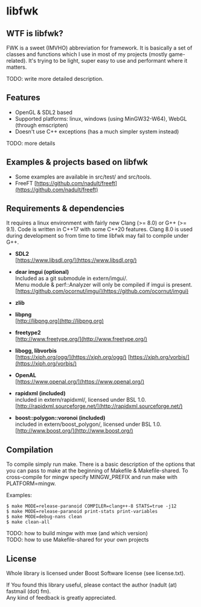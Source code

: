 # libfwk

## WTF is libfwk?

FWK is a sweet (IMVHO) abbreviation for framework. It is basically a set of classes
and functions which I use in most of my projects (mostly game-related). It's trying
to be light, super easy to use and performant where it matters.

TODO: write more detailed description.

## Features

- OpenGL & SDL2 based
- Supported platforms: linux, windows (using MinGW32-W64), WebGL (through emscripten)
- Doesn't use C++ exceptions (has a much simpler system instead)

TODO: more details

## Examples & projects based on libfwk

* Some examples are available in src/test/ and src/tools.
* FreeFT [https://github.com/nadult/freeft](https://github.com/nadult/freeft)

## Requirements & dependencies

It requires a linux environment with fairly new Clang (>= 8.0) or G++ (>= 9.1).
Code is written in C++17 with some C++20 features. Clang 8.0 is used
during development so from time to time libfwk may fail to compile under G++.

* **SDL2**   
	[https://www.libsdl.org/](https://www.libsdl.org/)

* **dear imgui (optional)**  
	Included as a git submodule in extern/imgui/.  
	Menu module & perf::Analyzer will only be compiled if imgui is present.  
	[https://github.com/ocornut/imgui](https://github.com/ocornut/imgui)

* **zlib**

* **libpng**  
	[http://libpng.org](http://libpng.org)

* **freetype2**  
	[http://www.freetype.org/](http://www.freetype.org/)

* **libogg, libvorbis**  
	[https://xiph.org/ogg/](https://xiph.org/ogg/)
	[https://xiph.org/vorbis/](https://xiph.org/vorbis/)

* **OpenAL**  
	[https://www.openal.org/](https://www.openal.org/)

* **rapidxml (included)**  
	included in extern/rapidxml/, licensed under BSL 1.0.  
	[http://rapidxml.sourceforge.net/](http://rapidxml.sourceforge.net/)

* **boost::polygon::voronoi (included)**   
    included in extern/boost_polygon/, licensed under BSL 1.0.  
	[http://www.boost.org/](http://www.boost.org/)


## Compilation

To compile simply run make. There is a basic description of the options that you can pass to make at the beginning of
Makefile & Makefile-shared. To cross-compile for mingw specify MINGW\_PREFIX and run make with PLATFORM=mingw.

Examples:

    $ make MODE=release-paranoid COMPILER=clang++-8 STATS=true -j12
    $ make MODE=release-paranoid print-stats print-variables
    $ make MODE=debug-nans clean
    $ make clean-all

TODO: how to build mingw with mxe (and which version)  
TODO: how to use Makefile-shared for your own projects

## License

Whole library is licensed under Boost Software license (see license.txt).

If You found this library useful, please contact the author (nadult (at) fastmail (dot) fm).  
Any kind of feedback is greatly appreciated.
